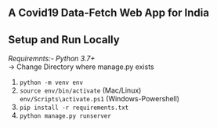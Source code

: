 ## A Covid19 Data-Fetch Web App for India

**Setup and Run Locally**
---
*Requiremnts:- Python 3.7+*<br>
-> Change Directory where manage.py exists
1) `python -m venv env`
2) `source env/bin/activate` (Mac/Linux)<br>
   `env/Scripts\activate.ps1` (Windows-Powershell)
3) `pip install -r requirements.txt`
4) `python manage.py runserver`
